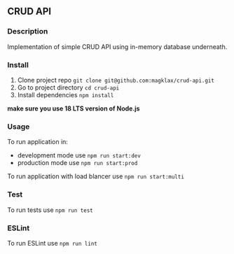 ## CRUD API

### Description

Implementation of simple CRUD API using in-memory database underneath.

### Install

1. Clone project repo `git clone git@github.com:magklax/crud-api.git`
2. Go to project directory `cd crud-api`
3. Install dependencies `npm install`

**make sure you use 18 LTS version of Node.js**

### Usage

To run application in:
  * development mode use `npm run start:dev`
  * production mode use `npm run start:prod`

To run application with load blancer use `npm run start:multi`

### Test

To run tests use `npm run test`

### ESLint

To run ESLint use `npm run lint`

